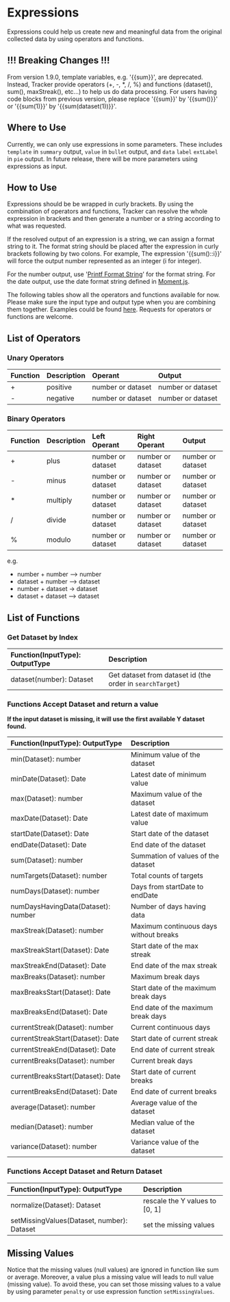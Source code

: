 # Expressions

Expressions could help us create new and meaningful data from the original collected data by using operators and functions.

## !!! Breaking Changes !!!

From version 1.9.0, template variables, e.g. '{{sum}}', are deprecated. Instead, Tracker provide operators (+, -, \*, /, %) and functions (dataset(), sum(), maxStreak(), etc...) to help us do data processing. For users having code blocks from previous version, please replace '{{sum}}' by '{{sum()}}' or '{{sum(1)}}' by '{{sum(dataset(1))}}'.

## Where to Use

Currently, we can only use expressions in some parameters. These includes `template` in `summary` output, `value` in `bullet` output, and `data` `label` `extLabel` in `pie` output. In future release, there will be more parameters using expressions as input.

## How to Use

Expressions should be be wrapped in curly brackets. By using the combination of operators and functions, Tracker can resolve the whole expression in brackets and then generate a number or a string according to what was requested.

If the resolved output of an expression is a string, we can assign a format string to it. The format string should be placed after the expression in curly brackets following by two colons. For example, The expression '{{sum()::i}}' will force the output number represented as an integer (i for integer).

For the number output, use '[Printf Format String](https://en.wikipedia.org/wiki/Printf_format_string)' for the format string. For the date output, use the date format string defined in [Moment.js](https://momentjscom.readthedocs.io/en/latest/moment/04-displaying/01-format/).

The following tables show all the operators and functions available for now. Please make sure the input type and output type when you are combining them together. Examples could be found [here](https://github.com/greater-than/Obsidian-TrackerGT/blob/main/examples/TestExpression.md). Requests for operators or functions are welcome.

## List of Operators

### Unary Operators

| Function | Description | Operant           | Output            |
| :------- | :---------- | :---------------- | :---------------- |
| +        | positive    | number or dataset | number or dataset |
| -        | negative    | number or dataset | number or dataset |

### Binary Operators

| Function | Description | Left Operant      | Right Operant     | Output            |
| :------- | :---------- | :---------------- | :---------------- | :---------------- |
| +        | plus        | number or dataset | number or dataset | number or dataset |
| -        | minus       | number or dataset | number or dataset | number or dataset |
| \*       | multiply    | number or dataset | number or dataset | number or dataset |
| /        | divide      | number or dataset | number or dataset | number or dataset |
| %        | modulo      | number or dataset | number or dataset | number or dataset |

e.g.

- number + number --> number
- dataset + number --> dataset
- number + dataset -> dataset
- dataset + dataset --> dataset

## List of Functions

### Get Dataset by Index

| Function(InputType): OutputType | Description                                               |
| :------------------------------ | :-------------------------------------------------------- |
| dataset(number): Dataset        | Get dataset from dataset id (the order in `searchTarget`) |

### Functions Accept Dataset and return a value

**If the input dataset is missing, it will use the first available Y dataset found.**

| Function(InputType): OutputType    | Description                            |
| :--------------------------------- | :------------------------------------- |
| min(Dataset): number               | Minimum value of the dataset           |
| minDate(Dataset): Date             | Latest date of minimum value           |
| max(Dataset): number               | Maximum value of the dataset           |
| maxDate(Dataset): Date             | Latest date of maximum value           |
| startDate(Dataset): Date           | Start date of the dataset              |
| endDate(Dataset): Date             | End date of the dataset                |
| sum(Dataset): number               | Summation of values of the dataset     |
| numTargets(Dataset): number        | Total counts of targets                |
| numDays(Dataset): number           | Days from startDate to endDate         |
| numDaysHavingData(Dataset): number | Number of days having data             |
| maxStreak(Dataset): number         | Maximum continuous days without breaks |
| maxStreakStart(Dataset): Date      | Start date of the max streak           |
| maxStreakEnd(Dataset): Date        | End date of the max streak             |
| maxBreaks(Dataset): number         | Maximum break days                     |
| maxBreaksStart(Dataset): Date      | Start date of the maximum break days   |
| maxBreaksEnd(Dataset): Date        | End date of the maximum break days     |
| currentStreak(Dataset): number     | Current continuous days                |
| currentStreakStart(Dataset): Date  | Start date of current streak           |
| currentStreakEnd(Dataset): Date    | End date of current streak             |
| currentBreaks(Dataset): number     | Current break days                     |
| currentBreaksStart(Dataset): Date  | Start date of current breaks           |
| currentBreaksEnd(Dataset): Date    | End date of current breaks             |
| average(Dataset): number           | Average value of the dataset           |
| median(Dataset): number            | Median value of the dataset            |
| variance(Dataset): number          | Variance value of the dataset          |

### Functions Accept Dataset and Return Dataset

| Function(InputType): OutputType            | Description                    |
| :----------------------------------------- | :----------------------------- |
| normalize(Dataset): Dataset                | rescale the Y values to [0, 1] |
| setMissingValues(Dataset, number): Dataset | set the missing values         |

## Missing Values

Notice that the missing values (null values) are ignored in function like sum or average. Moreover, a value plus a missing value will leads to null value (missing value). To avoid these, you can set those missing values to a value by using parameter `penalty` or use expression function `setMissingValues`.

